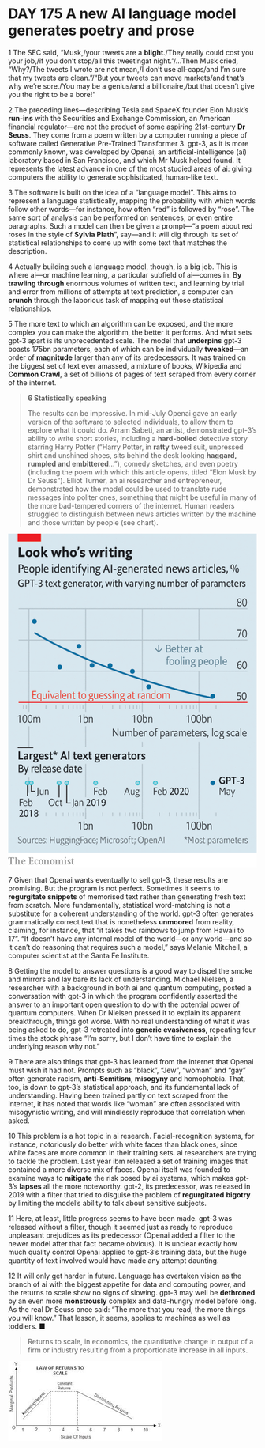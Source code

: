 # DAY 175 A new AI language model generates poetry and prose
1 The SEC said, “Musk,/your tweets are a **blight**./They really could cost you your job,/if you don’t stop/all this tweetingat night.”/…Then Musk cried, “Why?/The tweets I wrote are not mean,/I don’t use all-caps/and I’m sure that my tweets are clean.”/“But your tweets can move markets/and that’s why we’re sore./You may be a genius/and a billionaire,/but that doesn’t give you the right to be a bore!”

2 The preceding lines—describing Tesla and SpaceX founder Elon Musk’s **run-ins** with the Securities and Exchange Commission, an American financial regulator—are not the product of some aspiring 21st-century **Dr Seuss**. They come from a poem written by a computer running a piece of software called Generative Pre-Trained Transformer 3. gpt-3, as it is more commonly known, was developed by Openai, an artificial-intelligence (ai) laboratory based in San Francisco, and which Mr Musk helped found. It represents the latest advance in one of the most studied areas of ai: giving computers the ability to generate sophisticated, human-like text.

3 The software is built on the idea of a “language model”. This aims to represent a language statistically, mapping the probability with which words follow other words—for instance, how often “red” is followed by “rose”. The same sort of analysis can be performed on sentences, or even entire paragraphs. Such a model can then be given a prompt—“a poem about red roses in the style of **Sylvia Plath**”, say—and it will dig through its set of statistical relationships to come up with some text that matches the description.

4 Actually building such a language model, though, is a big job. This is where ai—or machine learning, a particular subfield of ai—comes in. B**y trawling through** enormous volumes of written text, and learning by trial and error from millions of attempts at text prediction, a computer can **crunch** through the laborious task of mapping out those statistical relationships.

5 The more text to which an algorithm can be exposed, and the more complex you can make the algorithm, the better it performs. And what sets gpt-3 apart is its unprecedented scale. The model that **underpins** gpt-3 boasts 175bn parameters, each of which can be individually **tweaked**—an order of **magnitude** larger than any of its predecessors. It was trained on the biggest set of text ever amassed, a mixture of books, Wikipedia and **Common Crawl**, a set of billions of pages of text scraped from every corner of the internet.

> **6 Statistically speaking**
>
> The results can be impressive. In mid-July Openai gave an early version of the software to selected individuals, to allow them to explore what it could do. Arram Sabeti, an artist, demonstrated gpt-3’s ability to write short stories, including a **hard-boiled** detective story starring Harry Potter (“Harry Potter, in **ratty** tweed suit, unpressed shirt and unshined shoes, sits behind the desk looking **haggard, rumpled and embittered**…”), comedy sketches, and even poetry (including the poem with which this article opens, titled “Elon Musk by Dr Seuss”). Elliot Turner, an ai researcher and entrepreneur, demonstrated how the model could be used to translate rude messages into politer ones, something that might be useful in many of the more bad-tempered corners of the internet. Human readers struggled to distinguish between news articles written by the machine and those written by people (see chart).
>

![](./img/boxcnvb583o2S9P9OIj3GyGffqh.png)

7 Given that Openai wants eventually to sell gpt-3, these results are promising. But the program is not perfect. Sometimes it seems to **regurgitate** **snippets** of memorised text rather than generating fresh text from scratch. More fundamentally, statistical word-matching is not a substitute for a coherent understanding of the world. gpt-3 often generates grammatically correct text that is nonetheless **unmoored** from reality, claiming, for instance, that “it takes two rainbows to jump from Hawaii to 17”. “It doesn’t have any internal model of the world—or any world—and so it can’t do reasoning that requires such a model,” says Melanie Mitchell, a computer scientist at the Santa Fe Institute.

8 Getting the model to answer questions is a good way to dispel the smoke and mirrors and lay bare its lack of understanding. Michael Nielsen, a researcher with a background in both ai and quantum computing, posted a conversation with gpt-3 in which the program confidently asserted the answer to an important open question to do with the potential power of quantum computers. When Dr Nielsen pressed it to explain its apparent breakthrough, things got worse. With no real understanding of what it was being asked to do, gpt-3 retreated into **generic** **evasiveness**, repeating four times the stock phrase “I’m sorry, but I don’t have time to explain the underlying reason why not.”

9 There are also things that gpt-3 has learned from the internet that Openai must wish it had not. Prompts such as “black”, “Jew”, “woman” and “gay” often generate racism, **anti-Semitism**, **misogyny** and homophobia. That, too, is down to gpt-3’s statistical approach, and its fundamental lack of understanding. Having been trained partly on text scraped from the internet, it has noted that words like “woman” are often associated with misogynistic writing, and will mindlessly reproduce that correlation when asked.

10 This problem is a hot topic in ai research. Facial-recognition systems, for instance, notoriously do better with white faces than black ones, since white faces are more common in their training sets. ai researchers are trying to tackle the problem. Last year ibm released a set of training images that contained a more diverse mix of faces. Openai itself was founded to examine ways to **mitigate** the risk posed by ai systems, which makes gpt-3’s **lapses** all the more noteworthy. gpt-2, its predecessor, was released in 2019 with a filter that tried to disguise the problem of **regurgitated** **bigotry** by limiting the model’s ability to talk about sensitive subjects.

11 Here, at least, little progress seems to have been made. gpt-3 was released without a filter, though it seemed just as ready to reproduce unpleasant prejudices as its predecessor (Openai added a filter to the newer model after that fact became obvious). It is unclear exactly how much quality control Openai applied to gpt-3’s training data, but the huge quantity of text involved would have made any attempt daunting.

12 It will only get harder in future. Language has overtaken vision as the branch of ai with the biggest appetite for data and computing power, and the returns to scale show no signs of slowing. gpt-3 may well be **dethroned** by an even more **monstrously** complex and data-hungry model before long. As the real Dr Seuss once said: “The more that you read, the more things you will know.” That lesson, it seems, applies to machines as well as toddlers. ■

> Returns to scale, in economics, the quantitative change in output of a firm or industry resulting from a proportionate increase in all inputs.
>

![](./img/boxcngAxdDLbmB60CfUo8mAUR0e.png)

